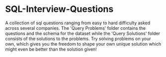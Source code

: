 # SQL-Interview-Questions
 A collection of sql questions ranging from easy to hard difficulty asked across several companies. The 'Query Problems' folder contains the questions and the schema for the dataset while the 'Query Solutions' folder consists of the solutions to the problems. Try solving problems on your own, which gives you the freedom to shape your own unique solution which might even be better than the solution given!
